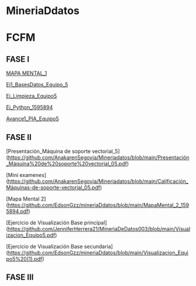 # MineriaDdatos
# FCFM

## FASE I
[MAPA MENTAL_1](https://github.com/EdsonGzz/mineriaDdatos/blob/main/MapaMental_1_1595894.pdf)

[Ej1_BasesDatos_Equipo_5](https://github.com/AnakarenSegovia/Mineriadatos/blob/main/Ej1_BasesDatos_Equipo_5.pdf)

[Ej_Limpieza_Equipo5](https://github.com/EdsonGzz/mineriaDdatos/blob/main/Ej_Limpieza_Equipo5.ipynb)

[Ej_Python_1595894](https://github.com/EdsonGzz/mineriaDdatos/blob/main/Ej_Python_1595894.ipynb)

[Avance1_PIA_Equipo5](https://github.com/EdsonGzz/mineriaDdatos/blob/main/Avance1_PIA_Equipo5.ipynb)


## FASE II
[Presentación_Máquina de soporte vectorial_5] (https://github.com/AnakarenSegovia/Mineriadatos/blob/main/Presentación_Máquina%20de%20soporte%20vectorial_05.pdf)

[Mini examenes] (https://github.com/AnakarenSegovia/Mineriadatos/blob/main/Calificación_Máquinas-de-soporte-vectorial_05.pdf)

[Mapa Mental 2] (https://github.com/EdsonGzz/mineriaDdatos/blob/main/MapaMental_2_1595894.pdf)

[Ejercicio de Visualización Base principal] (https://github.com/JenniferHerrera21/MineriaDeDatos003/blob/main/Visualizacion_Equipo5.pdf)

[Ejercicio de Visualización Base secundaria] (https://github.com/EdsonGzz/mineriaDdatos/blob/main/Visualizacion_Equipo5%20(1).pdf)

## FASE III
